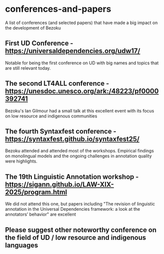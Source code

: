 # conferences-and-papers
A list of conferences (and selected papers) that have made a big impact on the development of Bezoku
## First UD Conference - https://universaldependencies.org/udw17/
Notable for being the first conference on UD with big names and topics that are still relevant today.
## The second LT4ALL conference - https://unesdoc.unesco.org/ark:/48223/pf0000392741 
Bezoku's Ian Gilmour had a small talk at this excellent event with its focus on low resource and indigenous communities
## The fourth Syntaxfest conference - https://syntaxfest.github.io/syntaxfest25/
Bezoku attended and attended most of the workshops. Empirical findings on monolingual models and the ongoing challenges in annotation quality were highlights.
## The 19th Linguistic Annotation workshop - https://sigann.github.io/LAW-XIX-2025/program.html
We did not attend this one, but papers including "The revision of linguistic annotation in the Universal Dependencies framework: a look at the annotators’ behavior" are excellent
## Please suggest other noteworthy conference on the field of UD / low resource and indigenous languages
